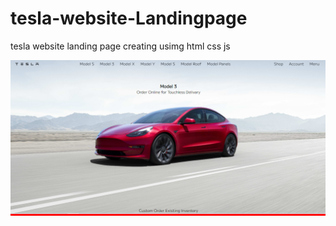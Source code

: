 # tesla-website-Landingpage
tesla website landing page creating usimg html css js
<div style='background:red;'>
<img src='https://raw.githubusercontent.com/raihan-jishan/Github-cover-photo/main/images/tesla.png' alt='photo' /> 
  </div>
